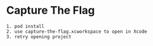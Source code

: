 # Capture The Flag

	1. pod install
	2. use capture-the-flag.xcworkspace to open in Xcode
	3. retry opening project
